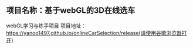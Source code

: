 ## 项目名称：基于webGL的3D在线选车
webGL学习与练手项目
项目地址：https://yanoo1497.github.io/onlineCarSelection/release(请使用谷歌浏览器打开)